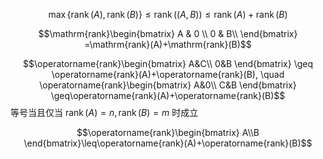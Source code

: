 
$$\max\{\operatorname{rank}(A), \operatorname{rank}(B)\} \leq \operatorname{rank}((A,B)) \leq \operatorname{rank}(A)+\operatorname{rank}(B)$$

$$\mathrm{rank}\begin{bmatrix}
A & 0 \\
0 & B\\
\end{bmatrix}
=\mathrm{rank}(A)+\mathrm{rank}(B)$$

$$\operatorname{rank}\begin{bmatrix}
A&C\\
0&B
\end{bmatrix}
\geq
\operatorname{rank}(A)+\operatorname{rank}(B),
\quad
\operatorname{rank}\begin{bmatrix}
A&0\\
C&B
\end{bmatrix}
\geq\operatorname{rank}(A)+\operatorname{rank}(B)$$
等号当且仅当 $\operatorname{rank}(A)=n,\operatorname{rank}(B)=m$ 时成立

$$\operatorname{rank}\begin{bmatrix}
A\\B
\end{bmatrix}\leq\operatorname{rank}(A)+\operatorname{rank}(B)$$